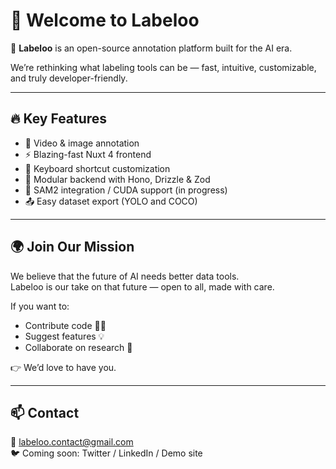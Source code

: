 # 👋 Welcome to Labeloo

🚀 **Labeloo** is an open-source annotation platform built for the AI era.

We’re rethinking what labeling tools can be — fast, intuitive, customizable, and truly developer-friendly.

---

## 🔥 Key Features

- 🎥 Video & image annotation
- ⚡ Blazing-fast Nuxt 4 frontend
- 🧠 Keyboard shortcut customization
- 🧩 Modular backend with Hono, Drizzle & Zod
- 🧪 SAM2 integration / CUDA support (in progress)
- 📤 Easy dataset export (YOLO and COCO)

---

## 🌍 Join Our Mission

We believe that the future of AI needs better data tools.  
Labeloo is our take on that future — open to all, made with care.

If you want to:

- Contribute code 🧑‍💻
- Suggest features 💡
- Collaborate on research 🤝

👉 We’d love to have you.

---

## 📫 Contact

📧 labeloo.contact@gmail.com  
🐦 Coming soon: Twitter / LinkedIn / Demo site
